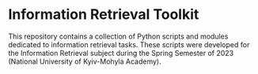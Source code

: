 # Information Retrieval Toolkit

This repository contains a collection of Python scripts and modules dedicated to information retrieval tasks. These scripts were developed for the Information Retrieval subject during the Spring Semester of 2023 (National University of Kyiv-Mohyla Academy).
